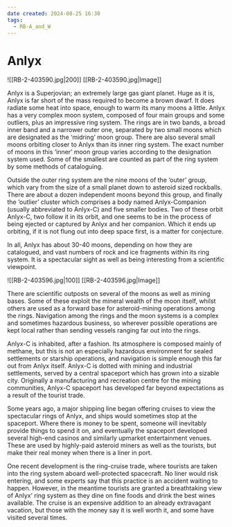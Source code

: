 ```yaml
---
date created: 2024-08-25 16:30
tags:
  - RB-A_and_W
---
```


# Anlyx

![[RB-2-403590.jpg|200]]
[[RB-2-403590.jpg|Image]]

Anlyx is a Superjovian; an extremely large gas giant planet. Huge as it is, Anlyx is far short of the mass required to become a brown dwarf. It does radiate some heat into space, enough to warm its many moons a little. Anlyx has a very complex moon system, composed of four main groups and some outliers, plus an impressive ring system. The rings are in two bands, a broad inner band and a narrower outer one, separated by two small moons which are designated as the ‘midring’ moon group. There are also several small moons orbiting closer to Anlyx than its inner ring system. The exact number of moons in this ‘inner’ moon group varies according to the designation system used. Some of the smallest are counted as part of the ring system by some methods of cataloguing.

Outside the outer ring system are the nine moons of the ‘outer’ group, which vary from the size of a small planet down to asteroid sized rockballs. There are about a dozen independent moons beyond this group, and finally the ‘outlier’ cluster which comprises a body named Anlyx-Companion (usually abbreviated to Anlyx-C) and five smaller bodies. Two of these orbit Anlyx-C, two follow it in its orbit, and one seems to be in the process of being ejected or captured by Anlyx and her companion. Which it ends up orbiting, if it is not flung out into deep space first, is a matter for conjecture.

In all, Anlyx has about 30-40 moons, depending on how they are catalogued, and vast numbers of rock and ice fragments within its ring system. It is a spectacular sight as well as being interesting from a scientific viewpoint.

![[RB-2-403596.jpg|100]]
[[RB-2-403596.jpg|Image]]

There are scientific outposts on several of the moons as well as mining bases. Some of these exploit the mineral wealth of the moon itself, whilst others are used as a forward base for asteroid-mining operations among the rings. Navigation among the rings and the moon systems is a complex and sometimes hazardous business, so wherever possible operations are kept local rather than sending vessels ranging far out into the rings.

Anlyx-C is inhabited, after a fashion. Its atmosphere is composed mainly of methane, but this is not an especially hazardous environment for sealed settlements or starship operations, and navigation is simple enough this far out from Anlyx itself. Anlyx-C is dotted with mining and industrial settlements, served by a central spaceport which has grown into a sizable city. Originally a manufacturing and recreation centre for the mining communities, Anlyx-C spaceport has developed far beyond expectations as a result of the tourist trade.

Some years ago, a major shipping line began offering cruises to view the spectacular rings of Anlyx, and ships would sometimes stop at the spaceport. Where there is money to be spent, someone will inevitably provide things to spend it on, and eventually the spaceport developed several high-end casinos and similarly upmarket entertainment venues. These are used by highly-paid asteroid miners as well as the tourists, but make their real money when there is a liner in port.

One recent development is the ring-cruise trade, where tourists are taken into the ring system aboard well-protected spacecraft. No liner would risk entering, and some experts say that this practice is an accident waiting to happen. However, in the meantime tourists are granted a breathtaking view of Anlyx’ ring system as they dine on fine foods and drink the best wines available. The cruise is an expensive addition to an already extravagant vacation, but those with the money say it is well worth it, and some have visited several times.
